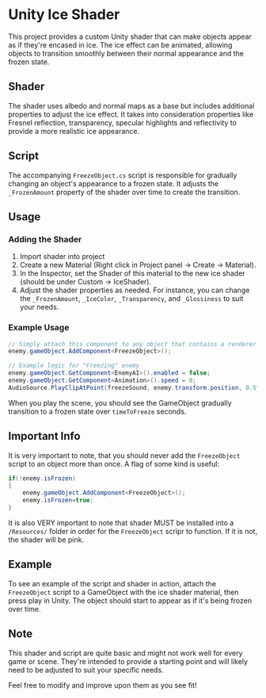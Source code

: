 # Unity Ice Shader

This project provides a custom Unity shader that can make objects appear as if they're encased in ice. The ice effect can be animated, allowing objects to transition smoothly between their normal appearance and the frozen state.

## Shader

The shader uses albedo and normal maps as a base but includes additional properties to adjust the ice effect. It takes into consideration properties like Fresnel reflection, transparency, specular highlights and reflectivity to provide a more realistic ice appearance.

## Script

The accompanying `FreezeObject.cs` script is responsible for gradually changing an object's appearance to a frozen state. It adjusts the `_FrozenAmount` property of the shader over time to create the transition.

## Usage

### Adding the Shader

1. Import shader into project
2. Create a new Material (Right click in Project panel -> Create -> Material).
3. In the Inspector, set the Shader of this material to the new ice shader (should be under Custom -> IceShader).
4. Adjust the shader properties as needed. For instance, you can change the `_FrozenAmount`, `_IceColor`, `_Transparency`, and `_Glossiness` to suit your needs.

### Example Usage

```csharp
// Simply attach this component to any object that contains a renderer to begin freezing it.
enemy.gameObject.AddComponent<FreezeObject>();

// Example logic for "Freezing" enemy
enemy.gameObject.GetComponent<EnemyAI>().enabled = false;
enemy.gameObject.GetComponent<Animation>().speed = 0;
AudioSource.PlayClipAtPoint(freezeSound, enemy.transform.position, 0.5f);
```

When you play the scene, you should see the GameObject gradually transition to a frozen state over `timeToFreeze` seconds.

## Important Info

It is very important to note, that you should never add the `FreezeObject` script to an object more than once. A flag of some kind is useful:
```csharp
if(!enemy.isFrozen)
{
    enemy.gameObject.AddComponent<FreezeObject>();
    enemy.isFrozen=true;
}
```

It is also VERY important to note that shader MUST be installed into a `/Resources/` folder in order for the `FreezeObject` scripr to function. If it is not, the shader will be pink.

## Example

To see an example of the script and shader in action, attach the `FreezeObject` script to a GameObject with the ice shader material, then press play in Unity. The object should start to appear as if it's being frozen over time.

## Note

This shader and script are quite basic and might not work well for every game or scene. They're intended to provide a starting point and will likely need to be adjusted to suit your specific needs.

Feel free to modify and improve upon them as you see fit!
